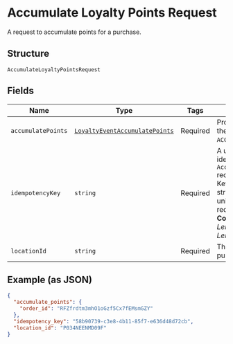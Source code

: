 
# Accumulate Loyalty Points Request

A request to accumulate points for a purchase.

## Structure

`AccumulateLoyaltyPointsRequest`

## Fields

| Name | Type | Tags | Description |
|  --- | --- | --- | --- |
| `accumulatePoints` | [`LoyaltyEventAccumulatePoints`](/doc/models/loyalty-event-accumulate-points.md) | Required | Provides metadata when the event `type` is `ACCUMULATE_POINTS`. |
| `idempotencyKey` | `string` | Required | A unique string that identifies the `AccumulateLoyaltyPoints` request.<br>Keys can be any valid string but must be unique for every request.<br>**Constraints**: *Minimum Length*: `1`, *Maximum Length*: `128` |
| `locationId` | `string` | Required | The [location](#type-Location) where the purchase was made. |

## Example (as JSON)

```json
{
  "accumulate_points": {
    "order_id": "RFZfrdtm3mhO1oGzf5Cx7fEMsmGZY"
  },
  "idempotency_key": "58b90739-c3e8-4b11-85f7-e636d48d72cb",
  "location_id": "P034NEENMD09F"
}
```

